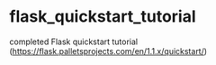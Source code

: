 # flask_quickstart_tutorial
completed Flask quickstart tutorial (https://flask.palletsprojects.com/en/1.1.x/quickstart/)
